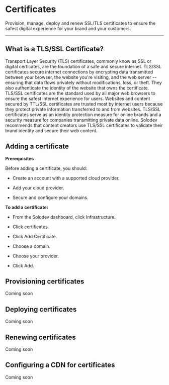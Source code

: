 # Certificates

Provision, manage, deploy and renew SSL/TLS certificates to ensure the safest digital experience for your brand and your customers. 

--- 

## What is a TLS/SSL Certificate? 

Transport Layer Security (TLS) certificates, commonly know as SSL or digital certicates, are the foundation of a safe and secure internet. TLS/SSL certificates secure internet connections by encrypting data transmitted between your browser, the website you're visiting, and the web server -- ensuring that data flows privately without modifications, loss, or theft. They also authenticate the identity of the website that owns the certificate. TLS/SSL certificates are the standard used by all major web browsers to ensure the safest internet experience for users. Websites and content secured by TTL/SSL certificates are trusted most by internet users because they protect private information transferred to and from websites. TLS/SSL certificates serve as an identity protection measure for online brands and a security measure for companies transmitting private data online. Solodev recommends that content creators use TLS/SSL certificates to validate their brand identity and secure their web content. 


## Adding a certificate

**Prerequisites**

Before adding a certificate, you should: 

- Create an account with a supported cloud provider. 

- Add your cloud provider. 

- Secure and configure your domains. 

**To add a certificate:** 

- From the Solodev dashboard, click Infrastructure. 

- Click certificates. 

- Click Add Certificate.

- Choose a domain. 

- Choose your provider. 

- Click Add. 


## Provisioning certificates

Coming soon


## Deploying certificates

Coming soon


## Renewing certificates

Coming soon

## Configuring a CDN for certificates

Coming soon